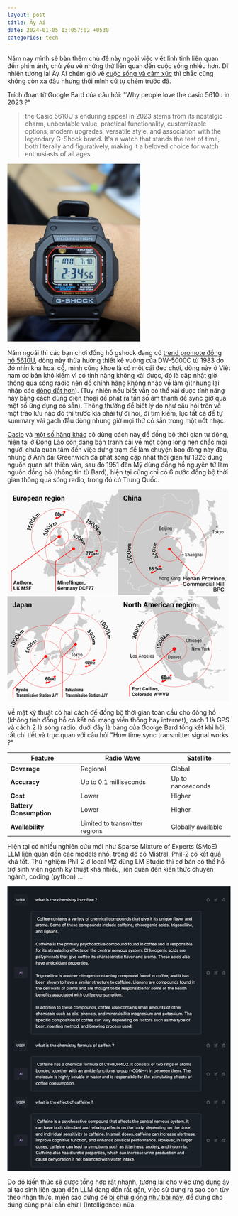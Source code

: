```yaml
---
layout: post
title: Ây Ai 
date: 2024-01-05 13:057:02 +0530
categories: tech
---
```


Năm nay mình sẽ bàn thêm chủ đề này ngoài việc viết linh tinh liên quan đến phim ảnh, chủ yếu về những thứ liên quan đến cuộc sống nhiều hơn. Dĩ nhiên tương lai Ây Ai chém gió về [cuộc sống và cảm xúc](https://www.business-standard.com/article/international/google-fires-employee-who-said-its-conversation-ai-is-sentient-has-feeling-122072300483_1.html) thì chắc cũng không còn xa đâu nhưng thôi mình cứ tự chém trước đã. 

Trích đoạn từ Google Bard của câu hỏi: "Why people love the casio 5610u in 2023 ?" 
>the Casio 5610U's enduring appeal in 2023 stems from its nostalgic charm, unbeatable value, practical functionality, customizable options, modern upgrades, versatile style, and association with the legendary G-Shock brand. It's a watch that stands the test of time, both literally and figuratively, making it a beloved choice for watch enthusiasts of all ages.

<img src="https://raw.githubusercontent.com/vdchuyen/chuyen-vn/master/img/gs5610u.jpg" alt="image from reddit" width="300"/>  

Năm ngoái thì các bạn chơi đồng hồ gshock đang có [trend promote đồng hồ 5610U](https://www.reddit.com/r/gshock/search/?q=5610&restrict_sr=1), dòng này thừa hưởng thiết kế vuông của DW-5000C từ 1983 do đó nhìn khá hoài cổ, mình cũng khoe là có một cái đeo chơi, dòng này ở Việt nam cơ bản khó kiếm vì có tính năng không xài được, đó là cập nhật giờ thông qua sóng radio nên đồ chính hãng không nhập về làm gì(nhưng lại nhập các [dòng đắt hơn](https://casio.anhkhue.com/g-shock/GMW-B5000TB-1)). (Tuy nhiên nếu biết vẫn có thể xài được tính năng này bằng cách dùng điện thoại để phát ra tần số âm thanh để sync giờ qua một số ứng dụng có sẵn). Thông thường để biết lý do như câu hỏi trên về một trào lưu nào đó thì trước kia phải tự đi hỏi, đi tìm kiếm, lục tất cả để tự summary vài gạch đầu dòng nhưng giờ mọi thứ có sẵn trong một nốt nhạc. 

[Casio](https://gshock.casio.com/intl/technology/radio/) và [một số hãng khác](https://www.junghans.de/en/collection/watches/junghans-max-bill-mega/max-bill-mega-solar/59202302?c=26) có dùng cách này để đồng bộ thời gian tự động, hiện tại ở Đông Lào còn đang bận tranh cãi về một cộng lông nên chắc mọi người chưa quan tâm đến việc dựng trạm để làm chuyện bao đồng này đâu, nhưng ở Anh đài Greenwich đã phát sóng cập nhật thời gian từ 1926 dùng nguồn quan sát thiên văn, sau đó 1951 đến Mỹ dùng đồng hồ nguyên tử làm nguồn đồng bộ (thông tin từ Bard), hiện tại cũng chỉ có 6 nước đồng bộ thời gian thông qua sóng radio, trong đó có Trung Quốc. 

<img src="https://raw.githubusercontent.com/vdchuyen/chuyen-vn/master/img/time-eu.png" width="250"/><img src="https://raw.githubusercontent.com/vdchuyen/chuyen-vn/master/img/time-bpc.png" width="250"/><img src="https://raw.githubusercontent.com/vdchuyen/chuyen-vn/master/img/time-jp.png" width="250"/><img src="https://raw.githubusercontent.com/vdchuyen/chuyen-vn/master/img/time-us.png" width="250"/>

Về mặt kỹ thuật có hai cách để đồng bộ thời gian toàn cầu cho đồng hồ (không tính đồng hồ có kết nối mạng viễn thông hay internet), cách 1 là GPS và cách 2 là sóng radio, dưới đây là bảng của Goolge Bard tổng kết khi hỏi, rất chi tiết và trực quan với câu hỏi "How time sync transmitter signal works ?"

| Feature	| Radio Wave |	Satellite|
|----|----|----|
|**Coverage**|	Regional	|Global|
|**Accuracy**|	Up to 0.1 milliseconds	|Up to nanoseconds|
|**Cost**	|Lower|	Higher|
|**Battery Consumption**|	Lower|	Higher|
|**Availability**	|Limited to transmitter regions	|Globally available|

Hiện tại có nhiều nghiên cứu mới như Sparse Mixture of Experts (SMoE) LLM liên quan đến các models nhỏ, trong đó có Mistral, Phil-2 có kết quả khá tốt. Thử nghiệm Phil-2 ở local M2 dùng LM Studio thì cơ bản có thể hỗ trợ sinh viên ngành kỹ thuật khá nhiều, liên quan đến kiến thức chuyên ngành, coding (python) ...

<img src="https://raw.githubusercontent.com/vdchuyen/chuyen-vn/master/img/lmstudio-phil2.png" />

Do đó kiến thức sẽ được tổng hợp rất nhanh, tương lai cho việc ứng dụng ây ai tạo sinh liên quan đến LLM đang đến rất gần, việc sử dụng ra sao còn tùy theo nhận thức, miễn sao đừng để [bị chửi giống như bài này](https://daniel.haxx.se/blog/2024/01/02/the-i-in-llm-stands-for-intelligence/), để dùng cho đúng cũng phải cần chữ I (Intelligence) nữa. 


